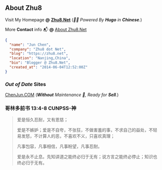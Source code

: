 ## About **Zhu8**

Visit My Homepage **@** **[Zhu8.Net](https://zhu8.net/)**  (_🐽🎱 Powered By **Hugo** in **Chinese**._)

More **Contact** info 📬 **@** [About Zhu8.Net](https://zhu8.net/about/ "About Zhu8")
  
```json
{
  "name": "Jun Chen",
  "company": "Zhu8 dot Net",
  "blog": "https://zhu8.net",
  "location": "Nanjing,China",
  "bio": "Blogger @ Zhu8.Net",
  "created_at": "2014-06-04T12:52:00Z"
}
```

### _Out of Date_ Sites

[ChenJun.COM](https://chenjun.com/) (_**Without** Maintenance 🚧, Ready for **Sell**._)

### 哥林多前书 13:4-8 CUNPSS-神

> 爱是恒久忍耐，又有恩慈；
>
> 爱是不嫉妒；爱是不自夸，不张狂，不做害羞的事，不求自己的益处，不轻易发怒，不计算人的恶，不喜欢不义，只喜欢真理；
>
> 凡事包容，凡事相信，凡事盼望，凡事忍耐。
>
> 爱是永不止息。先知讲道之能终必归于无有；说方言之能终必停止；知识也终必归于无有。
